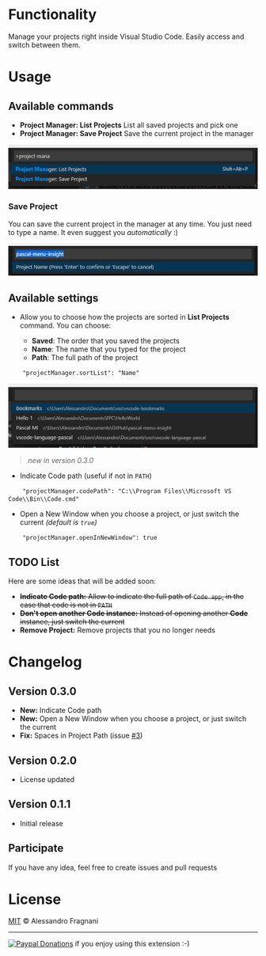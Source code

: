 # Functionality

Manage your projects right inside Visual Studio Code. Easily access and switch between them.

# Usage

## Available commands

* **Project Manager: List Projects** List all saved projects and pick one
* **Project Manager: Save Project** Save the current project in the manager

![Commands](images/project-manager-commands.png)

### Save Project

You can save the current project in the manager at any time. You just need to type a name. It even suggest you _automatically_ :)

![Save](images/project-manager-save.png)

## Available settings

* Allow you to choose how the projects are sorted in **List Projects** command. You can choose:

    * **Saved**: The order that you saved the projects
    * **Name**: The name that you typed for the project
    * **Path**: The full path of the project

```
    "projectManager.sortList": "Name"
```

![List](images/project-manager-list-sort-by-name.png)

> _new in version 0.3.0_  

* Indicate Code path (useful if not in `PATH`)
```
    "projectManager.codePath": "C:\\Program Files\\Microsoft VS Code\\Bin\\Code.cmd"
```

* Open a New Window when you choose a project, or just switch the current _(default is `true`)_
```
    "projectManager.openInNewWindow": true
```

## TODO List

Here are some ideas that will be added soon:

* ~~**Indicate Code path:** Allow to indicate the full path of `Code app`, in the case that code is not in `PATH`~~
* ~~**Don't open another Code instance:** Instead of opening another **Code** instance, just switch the current~~
* **Remove Project:** Remove projects that you no longer needs

# Changelog

## Version 0.3.0

* **New:** Indicate Code path
* **New:** Open a New Window when you choose a project, or just switch the current
* **Fix:** Spaces in Project Path (issue [#3](https://github.com/alefragnani/vscode-project-manager/issues/3))

## Version 0.2.0

* License updated

## Version 0.1.1

* Initial release

## Participate

If you have any idea, feel free to create issues and pull requests

# License

[MIT](LICENSE.md) &copy; Alessandro Fragnani

---

[![Paypal Donations](https://www.paypalobjects.com/en_US/i/btn/btn_donate_SM.gif)](https://www.paypal.com/cgi-bin/webscr?cmd=_donations&business=EP57F3B6FXKTU&lc=US&item_name=Alessandro%20Fragnani&item_number=vscode%20extensions&currency_code=USD&bn=PP%2dDonationsBF%3abtn_donate_SM%2egif%3aNonHosted) if you enjoy using this extension :-)